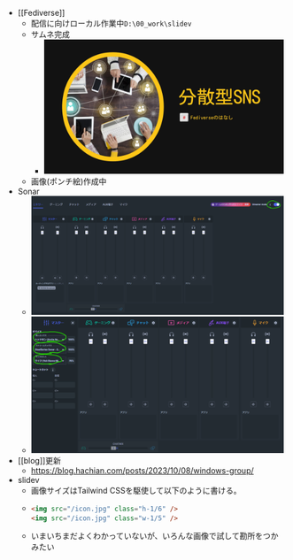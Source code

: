 - [[Fediverse]]
	- 配信に向けローカル作業中`D:\00_work\slidev`
	- サムネ完成
		- ![image.png](../assets/image_1696697109552_0.png)
	- 画像(ポンチ絵)作成中
- Sonar
	- ![image.png](../assets/image_1696696931240_0.png)
	- ![image.png](../assets/image_1696696963672_0.png)
- [[blog]]更新
	- https://blog.hachian.com/posts/2023/10/08/windows-group/
- slidev
	- 画像サイズはTailwind CSSを駆使して以下のように書ける。
	- ```html
	  <img src="/icon.jpg" class="h-1/6" />
	  <img src="/icon.jpg" class="w-1/5" />
	  ```
	- いまいちまだよくわかっていないが、いろんな画像で試して勘所をつかみたい